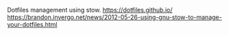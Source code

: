 Dotfiles management using stow.
https://dotfiles.github.io/
https://brandon.invergo.net/news/2012-05-26-using-gnu-stow-to-manage-your-dotfiles.html

